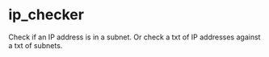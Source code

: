 # ip_checker
Check if an IP address is in a subnet.  Or check a txt of IP addresses against a txt of subnets.
